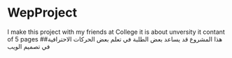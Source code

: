 # WepProject
I make this project with my friends at College it is about unversity 
it contant of 5 pages 
##هذا المشروع
قد يساعد بعض الطلبة في تعلم بعض الحركات الاحترافية في تصميم الويب

